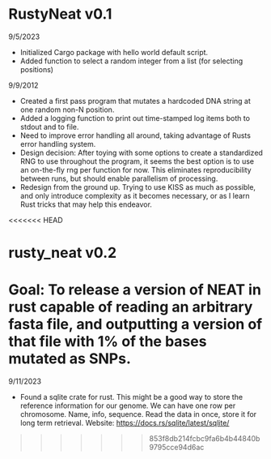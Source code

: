 # RustyNeat v0.1

9/5/2023 
- Initialized Cargo package with hello world default script.
- Added function to select a random integer from a list (for selecting positions)

9/9/2012
- Created a first pass program that mutates a hardcoded DNA string at one random non-N position.
- Added a logging function to print out time-stamped log items both to stdout and to file.
- Need to improve error handling all around, taking advantage of Rusts error handling system.
- Design decision: After toying with some options to create a standardized RNG to use throughout the program, it seems the best option is to use an on-the-fly rng per function for now. This eliminates reproducibility between runs, but should enable parallelism of processing.
- Redesign from the ground up. Trying to use KISS as much as possible, and only introduce complexity as it becomes necessary, or as I learn Rust tricks that may help this endeavor.

<<<<<<< HEAD
# rusty_neat v0.2

Goal: To release a version of NEAT in rust capable of reading an arbitrary fasta file, 
and outputting a version of that file with 1% of the bases mutated as SNPs.
=======
9/11/2023
- Found a sqlite crate for rust. This might be a good way to store the reference information for our genome. We can have one row per chromosome. Name, info, sequence. Read the data in once, store it for long term retrieval. Website: https://docs.rs/sqlite/latest/sqlite/
>>>>>>> 853f8db214fcbc9fa6b4b44840b9795cce94d6ac
